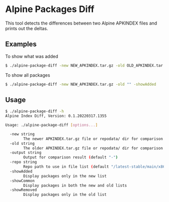 # Alpine Packages Diff

This tool detects the differences between two Alpine APKINDEX files and prints out the deltas.

## Examples

To show what was added
```bash
$ ./alpine-package-diff -new NEW_APKINDEX.tar.gz -old OLD_APKINDEX.tar.gz -showAdded
```

To show all packages
```bash
$ ./alpine-package-diff -new NEW_APKINDEX.tar.gz -old "" -showAdded
```

## Usage
```bash
$ ./alpine-package-diff -h
Alpine Index Diff, Version: 0.1.20220317.1355

Usage: ./alpine-package-diff [options...]

  -new string
        The newer APKINDEX.tar.gz file or repodata/ dir for comparison (default "NEW_APKINDEX.tar.gz")
  -old string
        The older APKINDEX.tar.gz file or repodata/ dir for comparison (default "OLD_APKINDEX.tar.gz")
  -output string
        Output for comparison result (default "-")
  -repo string
        Repo path to use in file list (default "/latest-stable/main/x86_64")
  -showAdded
        Display packages only in the new list
  -showCommon
        Display packages in both the new and old lists
  -showRemoved
        Display packages only in the old list
```
